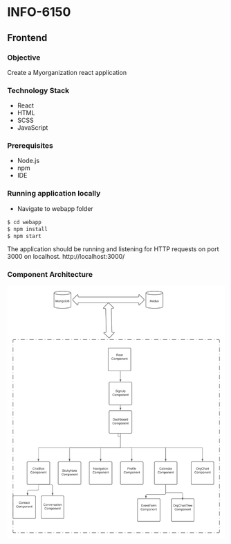 # INFO-6150

## Frontend

### Objective

Create a Myorganization react application

### Technology Stack

- React
- HTML
- SCSS
- JavaScript

### Prerequisites

- Node.js
- npm
- IDE

### Running application locally

- Navigate to webapp folder

```
$ cd webapp
$ npm install
$ npm start
```

The application should be running and listening for HTTP requests on port 3000 on localhost.
http://localhost:3000/

### Component Architecture

![Alt text](MyOrg.png?raw=true "Page view")
